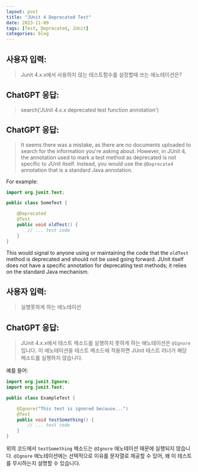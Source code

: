 ```yaml
---
layout: post
title: "JUnit 4 Deprecated Test"
date: 2023-11-09
tags: [Test, Deprecated, JUnit]
categories: blog
---
```


## 사용자 입력:
> Junit 4.x.x에서 사용하지 않는 테스트함수를 설정할때 쓰는 애노테이션은?

## ChatGPT 응답:
> search('JUnit 4.x.x deprecated test function annotation')

## ChatGPT 응답:
> It seems there was a mistake, as there are no documents uploaded to search for the information you're asking about. However, in JUnit 4, the annotation used to mark a test method as deprecated is not specific to JUnit itself. Instead, you would use the `@Deprecated` annotation that is a standard Java annotation.

For example:

```java
import org.junit.Test;

public class SomeTest {

    @Deprecated
    @Test
    public void oldTest() {
        // ... test code
    }
}
```

This would signal to anyone using or maintaining the code that the `oldTest` method is deprecated and should not be used going forward. JUnit itself does not have a specific annotation for deprecating test methods; it relies on the standard Java mechanism.

## 사용자 입력:
> 실행못하게 하는 애노테이션

## ChatGPT 응답:
> JUnit 4.x.x에서 테스트 메소드를 실행하지 못하게 하는 애노테이션은 `@Ignore` 입니다. 이 애노테이션을 테스트 메소드에 적용하면 JUnit 테스트 러너가 해당 메소드를 실행하지 않습니다.

예를 들어:

```java
import org.junit.Ignore;
import org.junit.Test;

public class ExampleTest {

    @Ignore("This test is ignored because...")
    @Test
    public void testSomething() {
        // ... test code
    }
}
```

위의 코드에서 `testSomething` 메소드는 `@Ignore` 애노테이션 때문에 실행되지 않습니다. `@Ignore` 애노테이션에는 선택적으로 이유를 문자열로 제공할 수 있어, 왜 이 테스트를 무시하는지 설명할 수 있습니다.

